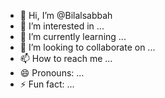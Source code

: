 - 👋 Hi, I’m @Bilalsabbah
- 👀 I’m interested in ...
- 🌱 I’m currently learning ...
- 💞️ I’m looking to collaborate on ...
- 📫 How to reach me ...
- 😄 Pronouns: ...
- ⚡ Fun fact: ...

<!---
Bilalsabbah/Bilalsabbah is a ✨ special ✨ repository because its `README.md` (this file) appears on your GitHub profile.
You can click the Preview link to take a look at your changes.
--->
